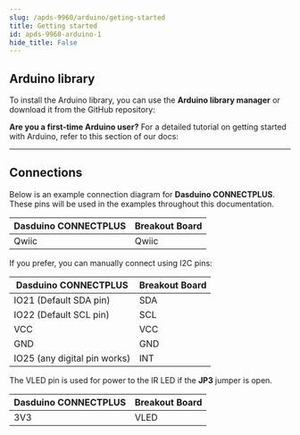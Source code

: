 ```yaml
---  
slug: /apds-9960/arduino/geting-started  
title: Getting started  
id: apds-9960-arduino-1  
hide_title: False  
---
```


## Arduino library

To install the Arduino library, you can use the **Arduino library manager** or download it from the GitHub repository:  
<QuickLink  
  title="APDS-9960 Color and Gesture Sensor breakout Arduino library"  
  description="APDS-9960 Arduino library by Soldered"  
  url="https://github.com/SolderedElectronics/Soldered-APDS9960-Light-Gesture-Color-Sensor-Arduino-Library/tree/main"  
/>  

<InfoBox>

**Are you a first-time Arduino user?** For a detailed tutorial on getting started with Arduino, refer to this section of our docs:

<QuickLink  
  title="Getting started with Arduino"  
  description="A comprehensive tutorial on how to set up and upload code to an Arduino board for the first time, from scratch!"  
  url="#"  
/>  

</InfoBox>

---

## Connections

Below is an example connection diagram for **Dasduino CONNECTPLUS**. These pins will be used in the examples throughout this documentation.

| **Dasduino CONNECTPLUS** | **Breakout Board** |
| ------------------------ | ------------------ |
| Qwiic                    | Qwiic              |

<InfoBox>

If you prefer, you can manually connect using I2C pins:

| **Dasduino CONNECTPLUS**     | **Breakout Board** |
| ---------------------------- | ------------------ |
| IO21 (Default SDA pin)       | SDA                |
| IO22 (Default SCL pin)       | SCL                |
| VCC                          | VCC                |
| GND                          | GND                |
| IO25 (any digital pin works) | INT                |

<WarningBox>The VLED pin is used for power to the IR LED if the **JP3** jumper is open.</WarningBox>

| **Dasduino CONNECTPLUS**     | **Breakout Board** |
| ---------------------------- | ------------------ |
| 3V3                          | VLED               |

</InfoBox>